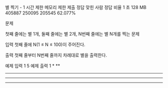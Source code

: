 별 찍기 - 1
시간 제한	메모리 제한	제출	정답	맞힌 사람	정답 비율
1 초	128 MB	405887	250095	205545	62.077%

문제

첫째 줄에는 별 1개, 둘째 줄에는 별 2개, N번째 줄에는 별 N개를 찍는 문제

입력
첫째 줄에 N(1 ≤ N ≤ 100)이 주어진다.

출력
첫째 줄부터 N번째 줄까지 차례대로 별을 출력한다.

예제 입력 1 
5
예제 출력 1 
*
**
***
****
*****

